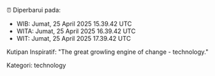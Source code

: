 ⏰ Diperbarui pada:
- WIB: Jumat, 25 April 2025 15.39.42 UTC
- WITA: Jumat, 25 April 2025 16.39.42 UTC
- WIT: Jumat, 25 April 2025 17.39.42 UTC

Kutipan Inspiratif:
"The great growling engine of change - technology."


Kategori: technology

